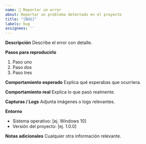 ```yaml
---
name: 🐛 Reportar un error
about: Reportar un problema detectado en el proyecto
title: "[BUG]"
labels: bug
assignees: ''
---
```


**Descripción**
Describe el error con detalle.

**Pasos para reproducirlo**
1. Paso uno
2. Paso dos
3. Paso tres

**Comportamiento esperado**
Explica qué esperabas que ocurriera.

**Comportamiento real**
Explica lo que pasó realmente.

**Capturas / Logs**
Adjunta imágenes o logs relevantes.

**Entorno**
- Sistema operativo: [ej. Windows 10]
- Versión del proyecto: [ej. 1.0.0]

**Notas adicionales**
Cualquier otra información relevante.

